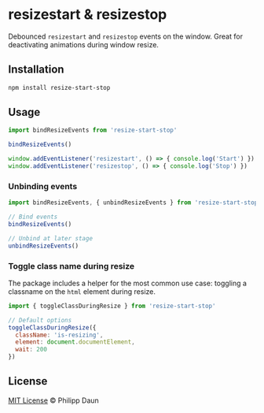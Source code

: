 # resizestart & resizestop

Debounced `resizestart` and `resizestop` events on the window. Great for deactivating animations
during window resize.

## Installation

```bash
npm install resize-start-stop
```

## Usage

```js
import bindResizeEvents from 'resize-start-stop'

bindResizeEvents()

window.addEventListener('resizestart', () => { console.log('Start') })
window.addEventListener('resizestop', () => { console.log('Stop') })
```

### Unbinding events

```js
import bindResizeEvents, { unbindResizeEvents } from 'resize-start-stop'

// Bind events
bindResizeEvents()

// Unbind at later stage
unbindResizeEvents()
```

### Toggle class name during resize

The package includes a helper for the most common use case: toggling a
classname on the `html` element during resize.

```js
import { toggleClassDuringResize } from 'resize-start-stop'

// Default options
toggleClassDuringResize({
  className: 'is-resizing',
  element: document.documentElement,
  wait: 200
})
```

## License

[MIT License](https://opensource.org/licenses/MIT) © Philipp Daun
